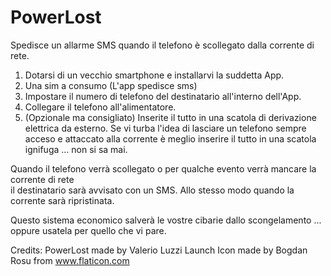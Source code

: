# PowerLost

Spedisce un allarme SMS quando il telefono è scollegato dalla corrente di rete.

1) Dotarsi di un vecchio smartphone e installarvi la suddetta App.
2) Una sim a consumo (L'app spedisce sms)
3) Impostare il numero di telefono del destinatario all'interno dell'App.
4) Collegare il telefono all'alimentatore.
5) (Opzionale ma consigliato) Inserite il tutto in una scatola di derivazione elettrica da esterno. Se vi turba l'idea di lasciare un telefono sempre acceso e attaccato alla corrente è meglio inserire il tutto in una scatola ignifuga ... non si sa mai.

Quando il telefono verrà scollegato o per qualche evento verrà mancare la corrente di rete  
il destinatario sarà avvisato con un SMS. Allo stesso modo quando la corrente sarà ripristinata.

Questo sistema economico salverà le vostre cibarie dallo scongelamento ... oppure usatela per quello che vi pare.

Credits:
PowerLost made by Valerio Luzzi
Launch Icon made by Bogdan Rosu from www.flaticon.com
